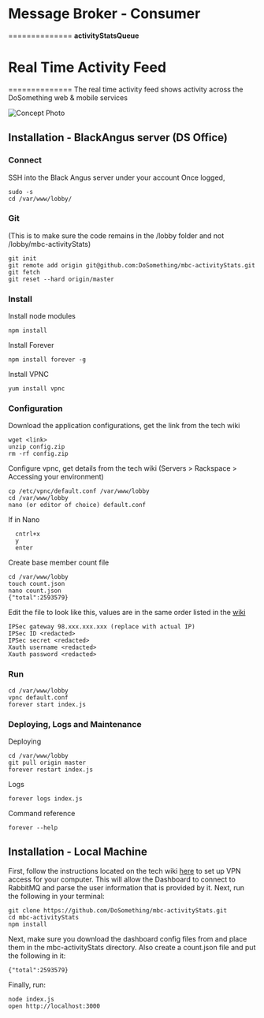 # Message Broker - Consumer
==============
**activityStatsQueue**

# Real Time Activity Feed
==============
The real time activity feed shows activity across the DoSomething web & mobile services

![Concept Photo](https://trello-attachments.s3.amazonaws.com/512d12ee7b27cd4d4000056b/538f3d366dd60ca57bbcb1be/1279x718/257850dc36e6175956700fc31629d5a3/Screen_Shot_2014-06-23_at_3.52.29_PM.png)

## Installation - BlackAngus server (DS Office)

### Connect
SSH into the Black Angus server under your account
Once logged,
```
sudo -s
cd /var/www/lobby/
```

### Git
(This is to make sure the code remains in the /lobby folder and not /lobby/mbc-activityStats)
```
git init
git remote add origin git@github.com:DoSomething/mbc-activityStats.git
git fetch
git reset --hard origin/master
```

### Install
Install node modules
```
npm install
```

Install Forever
```
npm install forever -g
```

Install VPNC
```
yum install vpnc
```

### Configuration
Download the application configurations, get the link from the tech wiki
```
wget <link>
unzip config.zip
rm -rf config.zip
```

Configure vpnc, get details from the tech wiki
(Servers > Rackspace > Accessing your environment)
```
cp /etc/vpnc/default.conf /var/www/lobby
cd /var/www/lobby
nano (or editor of choice) default.conf
```
If in Nano
```
  cntrl+x
  y
  enter
```

Create base member count file
```
cd /var/www/lobby
touch count.json
nano count.json
{"total":2593579}
```

Edit the file to look like this, values are in the same order listed in the [wiki](https://sites.google.com/a/dosomething.org/tech/server/rackspaceprivatecloud-openstack/original-welcome-message?pli=1)
```
IPSec gateway 98.xxx.xxx.xxx (replace with actual IP)
IPSec ID <redacted>
IPSec secret <redacted>
Xauth username <redacted>
Xauth password <redacted>
```

### Run
```
cd /var/www/lobby
vpnc default.conf
forever start index.js
```

### Deploying, Logs and Maintenance
Deploying
```
cd /var/www/lobby
git pull origin master
forever restart index.js
```

Logs
```
forever logs index.js
```

Command reference
```
forever --help
```

## Installation - Local Machine

First, follow the instructions located on the tech wiki [here](https://sites.google.com/a/dosomething.org/tech/server/rackspaceprivatecloud-openstack/original-welcome-message?pli=1) to set up VPN access for your computer. This will allow the Dashboard to connect to RabbitMQ and parse the user information that is provided by it.
Next, run the following in your terminal:

```
git clone https://github.com/DoSomething/mbc-activityStats.git
cd mbc-activityStats
npm install
```

Next, make sure you download the dashboard config files from <link> and place them in the mbc-activityStats directory. Also create a count.json file and put the following in it:
```
{"total":2593579}
```

Finally, run:

```
node index.js
open http://localhost:3000
```
